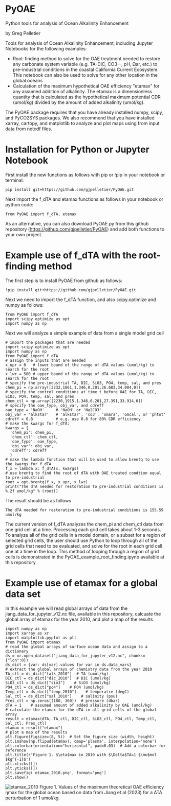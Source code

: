 # PyOAE
Python tools for analysis of Ocean Alkalinity Enhancement

by Greg Pelletier

Tools for analysis of Ocean Alkalinity Enhancement, including Jupyter Notebooks for the following examples:

- Root-finding method to solve for the OAE treatment needed to restore any carbonate system variable (e.g. TA-DIC, CO3--, pH, Ωar, etc.) to pre-industrial conditions in the coastal California Current Ecosystem. This notebook can also be used to solve for any other location in the global oceans
- Calculation of the maximum hypothetical OAE efficiency "etamax" for any assumed addition of alkalinity. The etamax is a dimensionless quantity that is calculated as the hypothetical maximum potential CDR (umol/kg) divided by the amount of added alkalinity (umol/kg).

The PyOAE package requires that you have already installed numpy, scipy, and PyCO2SYS packages. We also recommend that you have installed xarray, cartopy, and matplotlib to analyze and plot maps using from input data from netcdf files.

# Installation for Python or Jupyter Notebook

First install the new functions as follows with pip or !pip in your notebook or terminal:<br>
```
pip install git+https://github.com/gjpelletier/PyOAE.git
```

Next import the f_dTA and etamax functions as follows in your notebook or python code:<br>
```
from PyOAE import f_dTA, etamax
```

As an alternative, you can also download PyOAE.py from this github repository (https://github.com/gjpelletier/PyOAE) and add both functions to your own project.<br>

# Example use of f_dTA with the root-finding method

The first step is to install PyOAE from github as follows:<br>
```
!pip install git+https://github.com/gjpelletier/PyOAE.git
```

Next we need to import the f_dTA function, and also scipy.optimize and numpy as follows:<br>
```
from PyOAE import f_dTA
import scipy.optimize as opt
import numpy as np
```

Next we will analyze a simple example of data from a single model grid cell
```
# import the packages that are needed
import scipy.optimize as opt
import numpy as np
from PyOAE import f_dTA
# assign the inputs that are needed
x_upr = 0   # lower bound of the range of dTA values (umol/kg) to search for the root
x_lwr = 500 # upper bound of the range of dTA values (umol/kg) to search for the root
# specify the pre-industrial TA, DIC, SiO3, PO4, temp, sal, and pres
chem_pi = np.array([2232,1861,1.346,0.201,26.683,34.004,0])  
# specify the control conditions at time t before OAE for TA, DIC, SiO3, PO4, temp, sal, and pres
chem_ctl = np.array([2230,1915,1.346,0.201,27.391,33.914,0])  
# specify the oae_type, obj_var, and cdreff
oae_type = 'NaOH'     # 'NaOH' or 'Na2CO3'
obj_var = 'alkstar'   # 'alkstar', 'co3', 'omara', 'omcal', or 'phtot'
cdreff = 0.8          # e.g. use 0.8 for 80% CDR efficiency
# make the kwargs for f_dTA:
kwargs = {
  'chem_pi': chem_pi,
  'chem_ctl': chem_ctl,
  'oae_type': oae_type,
  'obj_var': obj_var,
  'cdreff': cdreff
  }
# make the lambda function that will be used to allow brentq to use the kwargs for f_dTA
f_x = lambda x: f_dTA(x, kwargs)
# use brentq to find the root of dTA with OAE treated condtion equal to pre-industrial
root = opt.brentq(f_x, x_upr, x_lwr)
print("The dTA needed for restoration to pre-industrial conditions is %.2f umol/kg" % (root))
```

The result should be as follows
```
The dTA needed for restoration to pre-industrial conditions is 155.59 umol/kg
```
The current version of f_dTA analyzes the chem_pi and chem_ctl data from one grid cell at a time. Processing each grid cell takes about 1-3 seconds. To analyze all of the grid cells in a model domain, or a subset for a region of selected grid cells, the user should use Python to loop through all of the grid cells that need to be evaluated, and solve for the root in each grid cell one at a time in the loop. This method of looping through a region of grid cells is demonstrated in the PyOAE_example_root_finding.ipynb available at this repository

# Example use of etamax for a global data set

In this example we will read global arrays of data from the jiang_data_for_jupyter_v12.nc file, available in this repository, calcuate the global array of etamax for the year 2010, and plot a map of the results<br>
```
import numpy as np
import xarray as xr
import matplotlib.pyplot as plt
from PyOAE import etamax
# read the global arrays of surface ocean data and assign to a dictionary
ds = xr.open_dataset("jiang_data_for_jupyter_v12.nc", chunks={"lon":0})
ds_dict = {var: ds[var].values for var in ds.data_vars}
# extract the global arrays of chemistry data from the year 2010
TA_ctl = ds_dict["talk_2010"]  # TA (umol/kg)
DIC_ctl = ds_dict["dic_2010"]  # DIC (umol/kg)
SiO3_ctl = ds_dict["sio3"]    # SiO3 (umol/kg)
PO4_ctl = ds_dict["po4"]    # PO4 (umol/kg)
Temp_ctl = ds_dict["temp_2010"]    # temperatre (degC)
Sal_ctl = ds_dict["sal_2010"]    # salinity (psu)
Pres_ctl = np.zeros((180, 360))  # pressure (dbar)
dTA = 1    # assumed amount of added alkalinity by OAE (umol/kg)
# calculate the etamax for the dTA in all grid cells of the global array
result = etamax(dTA, TA_ctl, DIC_ctl, SiO3_ctl, PO4_ctl, Temp_ctl, Sal_ctl, Pres_ctl)
etamax = result["etamax"]
# plot a map of the results
plt.figure(figsize=(8, 5))  # Set the figure size (width, height)
plt.imshow(np.flipud(etamax), cmap='plasma', interpolation='none')
plt.colorbar(orientation="horizontal", pad=0.03)  # Add a colorbar for reference
plt.title(r'Figure 1. $\eta$max in 2010 with $\Delta$TA=1 $\mu$mol $kg^{-1}$')
plt.xticks([])
plt.yticks([])
plt.savefig('etamax_2010.png', format='png')
plt.show()
```
![etamax_2010](https://github.com/user-attachments/assets/6164adee-dd0c-4855-8449-eb76aacb0326)
Figure 1. Values of the maximum theoretical OAE efficiency ηmax for the global ocean based on data from Jiang et al (2023) for a ∆TA perturbation of 1 umol/kg







